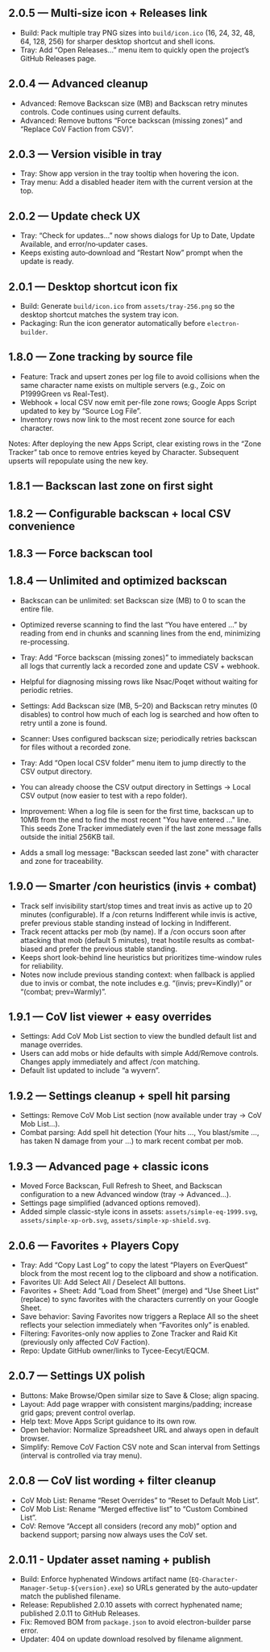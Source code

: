 ## 2.0.5 — Multi‑size icon + Releases link

- Build: Pack multiple tray PNG sizes into `build/icon.ico` (16, 24, 32, 48, 64, 128, 256) for sharper desktop shortcut and shell icons.
- Tray: Add “Open Releases…” menu item to quickly open the project’s GitHub Releases page.

## 2.0.4 — Advanced cleanup

- Advanced: Remove Backscan size (MB) and Backscan retry minutes controls. Code continues using current defaults.
- Advanced: Remove buttons “Force backscan (missing zones)” and “Replace CoV Faction from CSV)”.

## 2.0.3 — Version visible in tray

- Tray: Show app version in the tray tooltip when hovering the icon.
- Tray menu: Add a disabled header item with the current version at the top.

## 2.0.2 — Update check UX

- Tray: “Check for updates…” now shows dialogs for Up to Date, Update Available, and error/no‑updater cases.
- Keeps existing auto‑download and “Restart Now” prompt when the update is ready.

## 2.0.1 — Desktop shortcut icon fix

- Build: Generate `build/icon.ico` from `assets/tray-256.png` so the desktop shortcut matches the system tray icon.
- Packaging: Run the icon generator automatically before `electron-builder`.

## 1.8.0 — Zone tracking by source file

- Feature: Track and upsert zones per log file to avoid collisions when the same character name exists on multiple servers (e.g., Zoic on P1999Green vs Real-Test).
- Webhook + local CSV now emit per-file zone rows; Google Apps Script updated to key by “Source Log File”.
- Inventory rows now link to the most recent zone source for each character.

Notes: After deploying the new Apps Script, clear existing rows in the “Zone Tracker” tab once to remove entries keyed by Character. Subsequent upserts will repopulate using the new key.

## 1.8.1 — Backscan last zone on first sight

## 1.8.2 — Configurable backscan + local CSV convenience

## 1.8.3 — Force backscan tool

## 1.8.4 — Unlimited and optimized backscan

- Backscan can be unlimited: set Backscan size (MB) to 0 to scan the entire file.
- Optimized reverse scanning to find the last “You have entered …” by reading from end in chunks and scanning lines from the end, minimizing re-processing.

- Tray: Add “Force backscan (missing zones)” to immediately backscan all logs that currently lack a recorded zone and update CSV + webhook.
- Helpful for diagnosing missing rows like Nsac/Poqet without waiting for periodic retries.

- Settings: Add Backscan size (MB, 5–20) and Backscan retry minutes (0 disables) to control how much of each log is searched and how often to retry until a zone is found.
- Scanner: Uses configured backscan size; periodically retries backscan for files without a recorded zone.
- Tray: Add “Open local CSV folder” menu item to jump directly to the CSV output directory.
- You can already choose the CSV output directory in Settings → Local CSV output (now easier to test with a repo folder).

- Improvement: When a log file is seen for the first time, backscan up to 10MB from the end to find the most recent "You have entered …" line. This seeds Zone Tracker immediately even if the last zone message falls outside the initial 256KB tail.
- Adds a small log message: "Backscan seeded last zone" with character and zone for traceability.
## 1.9.0 — Smarter /con heuristics (invis + combat)

- Track self invisibility start/stop times and treat invis as active up to 20 minutes (configurable). If a /con returns Indifferent while invis is active, prefer previous stable standing instead of locking in Indifferent.
- Track recent attacks per mob (by name). If a /con occurs soon after attacking that mob (default 5 minutes), treat hostile results as combat-biased and prefer the previous stable standing.
- Keeps short look-behind line heuristics but prioritizes time-window rules for reliability.
- Notes now include previous standing context: when fallback is applied due to invis or combat, the note includes e.g. “(invis; prev=Kindly)” or “(combat; prev=Warmly)”.
## 1.9.1 — CoV list viewer + easy overrides

- Settings: Add CoV Mob List section to view the bundled default list and manage overrides.
- Users can add mobs or hide defaults with simple Add/Remove controls. Changes apply immediately and affect /con matching.
- Default list updated to include “a wyvern”.
## 1.9.2 — Settings cleanup + spell hit parsing

- Settings: Remove CoV Mob List section (now available under tray → CoV Mob List…).
- Combat parsing: Add spell hit detection (Your <spell> hits <mob>…, You blast/smite <mob>…, <mob> has taken N damage from your …) to mark recent combat per mob.
## 1.9.3 — Advanced page + classic icons

- Moved Force Backscan, Full Refresh to Sheet, and Backscan configuration to a new Advanced window (tray → Advanced…).
- Settings page simplified (advanced options removed).
- Added simple classic-style icons in assets: `assets/simple-eq-1999.svg`, `assets/simple-xp-orb.svg`, `assets/simple-xp-shield.svg`.
## 2.0.6 — Favorites + Players Copy

- Tray: Add “Copy Last Log” to copy the latest “Players on EverQuest” block from the most recent log to the clipboard and show a notification.
- Favorites UI: Add Select All / Deselect All buttons.
- Favorites + Sheet: Add “Load from Sheet” (merge) and “Use Sheet List” (replace) to sync favorites with the characters currently on your Google Sheet.
- Save behavior: Saving Favorites now triggers a Replace All so the sheet reflects your selection immediately when “Favorites only” is enabled.
- Filtering: Favorites-only now applies to Zone Tracker and Raid Kit (previously only affected CoV Faction).
- Repo: Update GitHub owner/links to Tycee-Eecyt/EQCM.
## 2.0.7 — Settings UX polish

- Buttons: Make Browse/Open similar size to Save & Close; align spacing.
- Layout: Add page wrapper with consistent margins/padding; increase grid gaps; prevent control overlap.
- Help text: Move Apps Script guidance to its own row.
- Open behavior: Normalize Spreadsheet URL and always open in default browser.
- Simplify: Remove CoV Faction CSV note and Scan interval from Settings (interval is controlled via tray menu).
## 2.0.8 — CoV list wording + filter cleanup

- CoV Mob List: Rename “Reset Overrides” to “Reset to Default Mob List”.
- CoV Mob List: Rename “Merged effective list” to “Custom Combined List”.
- CoV: Remove “Accept all considers (record any mob)” option and backend support; parsing now always uses the CoV set.
## 2.0.11 - Updater asset naming + publish

- Build: Enforce hyphenated Windows artifact name (`EQ-Character-Manager-Setup-${version}.exe`) so URLs generated by the auto-updater match the published filename.
- Release: Republished 2.0.10 assets with correct hyphenated name; published 2.0.11 to GitHub Releases.
- Fix: Removed BOM from `package.json` to avoid electron-builder parse error.
- Updater: 404 on update download resolved by filename alignment.
